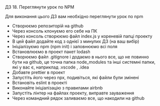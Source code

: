
ДЗ 18. Переглянути урок по NPM

Для виконання цього ДЗ вам необхідно переглянути урок по npm

* Створюємо репозиторій на github
* Через консоль клонуємо его себе на ПК
* Через консоль створюємо файл index.js у кореневій папці проекту
* В цей файл додайте код з однієї з минулих ДЗ (на ваш вибір)
* Ініціалізуємо npm (npm init) і заповнюємо всі поля
* Встановлюємо в проект пакет lodash
* Створюємо файл .gitignore і додаємо в нього все, що не повинно бути на github, це точна папка node_modules та інші системні папки, які у вас є, наприклад .vscode , .idea
* Добавте prettier в проект
* Запустіть його через npx, подивіться, які файли були змінені
* Встановіть eslint в проекті
* Виконайте ініціалізацію з правилами airbnb
* Запустіть лінтер на файлах проекту, виправте зауваження
* Через командний рядок заливаємо все, що накодили на github